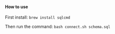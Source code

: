 #### How to use

First install:
`brew install sqlcmd`

Then run the command:
`bash connect.sh schema.sql`
